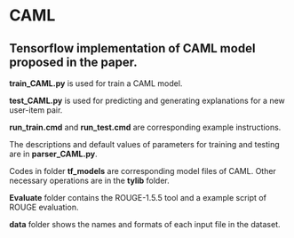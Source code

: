 # CAML

## Tensorflow implementation of CAML model proposed in the paper.

**train_CAML.py** is used for train a CAML model.

**test_CAML.py** is used for predicting and generating explanations for a new user-item pair.

**run_train.cmd** and **run_test.cmd** are corresponding example instructions.

The descriptions and default values of parameters for training and testing are in **parser_CAML.py**.

Codes in folder **tf_models** are corresponding model files of CAML. Other necessary operations are in the **tylib** folder.

**Evaluate** folder contains the ROUGE-1.5.5 tool and a example script of ROUGE evaluation.

**data** folder shows the names and formats of each input file in the dataset. 
